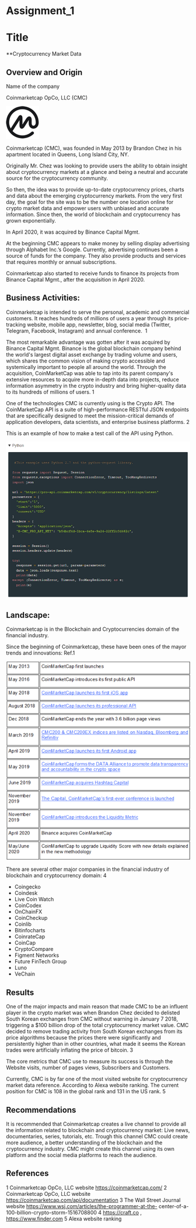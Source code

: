 # Assignment_1

# Title

**Cryptocurrency Market Data 


## Overview and Origin

Name of the company

Coinmarketcap OpCo, LLC
(CMC)

![Coinmarketcap Logo](Logo.png)

Coinmarketcap (CMC), was founded in May 2013 by Brandon Chez in his apartment located in Queens, Long Island City, NY.

Originally Mr. Chez was looking to provide users the ability to obtain insight about cryptocurrency markets at a glance and being a neutral and accurate source for the cryptocurrency community.

So then, the idea was to provide up-to-date cryptocurrency prices, charts and data about the emerging cryptocurrency markets. 
From the very first day, the goal for the site was to be the number one location online for crypto market data and empower users with unbiased and accurate information. 
Since then, the world of blockchain and cryptocurrency has grown exponentially.

In April 2020, it was acquired by Binance Capital Mgmt.

At the beginning CMC appears to make money by selling display advertising through Alphabet Inc.’s Google. Currently, advertising continues been a source of funds for the company.
They also provide products and services that requires monthly or annual subscriptions. 

Coinmarketcap also started to receive funds to finance its projects from Binance Capital Mgmt., after the acquisition in April 2020. 







## Business Activities:

Coinmarketcap is intended to serve the personal, academic and commercial customers.
It reaches hundreds of millions of users a year through its price-tracking website, mobile app, newsletter, blog, social media (Twitter, Telegram, Facebook, Instagram) and annual conference.  1

The most remarkable advantage was gotten after it was acquired by Binance Capital Mgmt. 
Binance is the global blockchain company behind the world's largest digital asset exchange by trading volume and users, which shares the common vision of making crypto accessible and systemically important to people all around the world.
Through the acquisition, CoinMarketCap was able to tap into its parent company's extensive resources to acquire more in-depth data into projects, reduce information asymmetry in the crypto industry and bring higher-quality data to its hundreds of millions of users. 1

One of the technologies CMC is currently using is the Crypto API. 
The CoinMarketCap API is a suite of high-performance RESTful JSON endpoints that are specifically designed to meet the mission-critical demands of application developers, data scientists, and enterprise business platforms. 2

This is an example of how to make a test call of the API using Python.

![Coinmarketcap Logo](Python.png)


















## Landscape:


Coinmarketcap is in the Blockchain and Cryptocurrencies domain of the financial industry.

Since the beginning of Coinmarketcap, these have been ones of the mayor trends and innovations: Ref.1

![Coinmarketcap Logo](Table.png)


There are several other major companies in the financial industry of blockchain and cryptocurrency domain: 4

- Coingecko
- Coindesk
- Live Coin Watch
- CoinCodex
- OnChainFX
- CoinCheckup
- Coinlib
- Bitinfocharts
- CoinrateCap
- CoinCap
- CryptoCompare
- Figment Networks
- Future FinTech Group
- Luno
- VeChain


## Results

One of the major impacts and main reason that made CMC to be an influent player in the crypto market was when Brandon Chez decided to delisted South Korean exchanges from CMC without warning in January 7 2018, triggering a $100 billion drop of the total cryptocurrency market value.
CMC decided to remove trading activity from South Korean exchanges from its price algorithms because the prices there were significantly and persistently higher than in other countries, what made it seems the Korean trades were artificially inflating the price of bitcoin. 3

The core metrics that CMC use to measure its success is through the Website visits, number of pages views, Subscribers and Customers.

Currently, CMC is by far one of the most visited website for cryptocurrency market data reference.
According to Alexa website ranking. The current position for CMC is 108 in the global rank and 131 in the US rank. 5








## Recommendations

It is recommended that Coinmarketcap creates a live channel to provide all the information related to blockchain and cryptocurrency market:
Live news, documentaries, series, tutorials, etc.
Trough this channel CMC could create more audience, a better understanding of the blockchain and the cryptocurrency industry.
CMC might create this channel using its own platform and the social media platforms to reach the audience.


## References

1  Coinmarketcap OpCo, LLC website https://coinmarketcap.com/
2  Coinmarketcap OpCo, LLC website  https://coinmarketcap.com/api/documentation
3  The Wall Street Journal website https://www.wsj.com/articles/the-programmer-at-the- center-of-a-100-billion-crypto-storm-1516708800
4  https://craft.co , https://www.finder.com
5  Alexa website ranking


 
